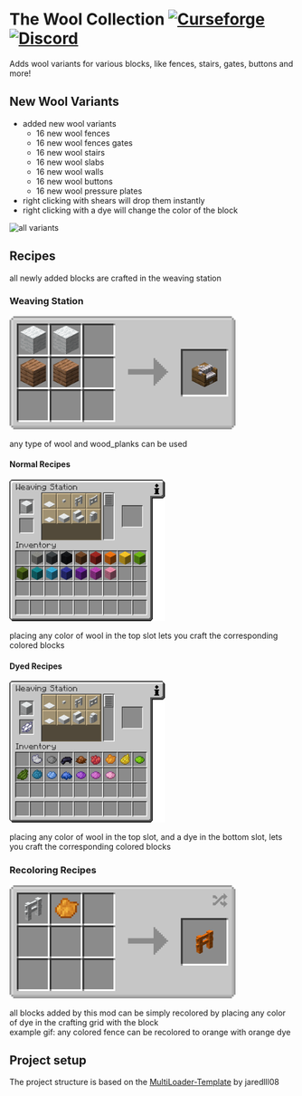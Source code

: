 # The Wool Collection [![Curseforge](http://cf.way2muchnoise.eu/full_821255_downloads.svg)](https://www.curseforge.com/minecraft/mc-mods/wool-collection) [![Discord](https://img.shields.io/discord/639540436524072970?color=0a48c4&label=%20&logo=discord&logoColor=FFF)](https://discord.gg/bhUaWhq)

Adds wool variants for various blocks, like fences, stairs, gates, buttons and more!

## New Wool Variants

- added new wool variants
  - 16 new wool fences
  - 16 new wool fences gates
  - 16 new wool stairs
  - 16 new wool slabs
  - 16 new wool walls
  - 16 new wool buttons
  - 16 new wool pressure plates
- right clicking with shears will drop them instantly
- right clicking with a dye will change the color of the block

<img src="https://i.ibb.co/Vmn5cm9/more-wool-blocks-light.gif" alt="all variants" width="200" height="200"/>

## Recipes

all newly added blocks are crafted in the weaving station

### Weaving Station

<img src="images/recipes/weaving_station.png" alt="Weaving Station" height="200" width="400" />  

any type of wool and wood_planks can be used

#### Normal Recipes

<img src="images/recipes/weaving_station_recipes_normal.gif" alt="Normal Recipes" height="250" width="275" />

placing any color of wool in the top slot lets you craft the corresponding colored blocks

#### Dyed Recipes

<img src="images/recipes/weaving_station_recipes_with_dye.gif" alt="Dyed Recipes" height="250" width="275" />

placing any color of wool in the top slot, and a dye in the bottom slot, lets you craft the corresponding colored blocks

### Recoloring Recipes

<img src="images/recipes/recoloring_example.gif" alt="Recoloring Recipes" height="200" width="400" />

all blocks added by this mod can be simply recolored by placing any color of dye in the crafting grid with the block  
example gif: any colored fence can be recolored to orange with orange dye

## Project setup

The project structure is based on the [MultiLoader-Template](https://github.com/jaredlll08/MultiLoader-Template) by
jaredlll08

